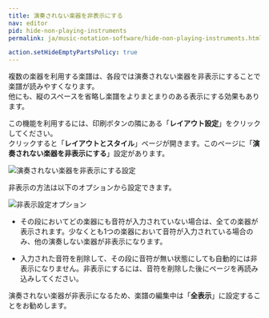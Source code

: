 ```yaml
---
title: 演奏されない楽器を非表示にする
nav: editor
pid: hide-non-playing-instruments
permalink: ja/music-notation-software/hide-non-playing-instruments.html

action.setHideEmptyPartsPolicy: true
---
```


複数の楽器を利用する楽譜は、各段では演奏されない楽器を非表示にすることで楽譜が読みやすくなります。
<br>他にも、縦のスペースを省略し楽譜をよりまとまりのある表示にする効果もあります。

この機能を利用するには、印刷ボタンの隣にある「**レイアウト設定**」をクリックしてください。
<br>クリックすると「**レイアウトとスタイル**」ページが開きます。このページに「**演奏されない楽器を非表示にする**」設定があります。

![演奏されない楽器を非表示にする設定](/help/assets/img/editor/example-hide-non-playing-instruments.gif)

非表示の方法は以下のオプションから設定できます。

![非表示設定オプション](/help/assets/img/editor-ja/hide-non-playing-instruments-policies.png)


- その段においてどの楽器にも音符が入力されていない場合は、全ての楽器が表示されます。少なくとも1つの楽器において音符が入力されている場合のみ、他の演奏しない楽器が非表示になります。

- 入力された音符を削除して、その段に音符が無い状態にしても自動的には非表示になりません。非表示にするには、音符を削除した後にページを再読み込みしてください。


演奏されない楽器が非表示になるため、楽譜の編集中は「**全表示**」に設定することをお勧めします。
